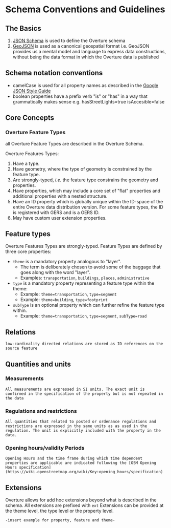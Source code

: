 # Schema Conventions and Guidelines
## The Basics
1. [JSON Schema](https://json-schema.org/) is used to define the Overture schema
2. [GeoJSON](https://geojson.org/) is used as a canonical geospatial format
	i.e. GeoJSON provides us a mental model and language to express data constructions, without being the data format in which the Overture data is published
## Schema notation conventions
   - camelCase is used for all property names as described in the [Google JSON Style Guide](https://google.github.io/styleguide/jsoncstyleguide.xml)
   - boolean properties have a prefix verb "is" or "has" in a way that grammatically makes sense
      e.g. 
	     hasStreetLights=true
		 isAccesible=false

## Core Concepts
### Overture Feature Types

all Overture Feature Types are described in the Overture Schema.

Overture Features Types:

1.  Have a type.
2.  Have geometry, where the type of geometry is constrained by the feature type. 
3.  Are strongly-typed, _i.e._ the feature type constrains the geometry and properties.
4.  Have properties, which may include a core set of "flat" properties and additional properties with a nested structure.
5.  Have an ID property which is globally unique within the ID-space of the entire Overture data distribution version. For some feature types, the ID is registered with GERS and is a GERS ID.
6.  May have custom user extension properties.

## Feature types

Overture Features Types are strongly-typed. Feature Types are defined by three core properties:

-   `theme` is a mandatory property analogous to "layer".
    -   The term is deliberately chosen to avoid some of the baggage that goes along with the word "layer".
    -   Examples: `transportation`, `buildings`, `places`, `administrative`
-   `type` is a mandatory property representing a feature type within the theme:
    -   Example: `theme=transportation`, `type=segment`
    -   Example: `theme=building`, `type=footprint`
-   `subType` is an optional property which can further refine the feature type within.
    -   Example: `theme=transportation`, `type=segment`, `subType=road`
	
## Relations
	low-cardinality directed relations are stored as ID references on the source feature
	
## Quantities and units
### Measurements
	All measurements are expressed in SI units. The exact unit is confirmed in the specification of the property but is not repeated in the data

### Regulations and restrictions
	All quantities that related to posted or ordenance regulations and restrictions are expressed in the same units as as used in the regulation. The unit is explicitly included with the property in the data.

### Opening hours/validity Periods
	Opening Hours and the time frame during which time dependent properties are applicable are indicated following the [OSM Opening Hours specification] (https://wiki.openstreetmap.org/wiki/Key:opening_hours/specification) 
	
## Extensions
Overture allows for add hoc extensions beyond what is described in the schema. All extensions are prefixed with `ext`
Extensions can be provided at the theme level, the type level or the property level.

    -insert example for property, feature and theme-


